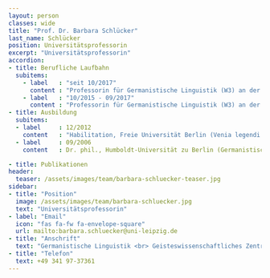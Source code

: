 ```yaml
---
layout: person
classes: wide
title: "Prof. Dr. Barbara Schlücker"
last_name: Schlücker
position: Universitätsprofessorin
excerpt: "Universitätsprofessorin"
accordion:
- title: Berufliche Laufbahn
  subitems:
    - label   : "seit 10/2017"
      content : "Professorin für Germanistische Linguistik (W3) an der Universität Leipzig"
    - label   : "10/2015 - 09/2017"
      content : "Professorin für Germanistische Linguistik (W3) an der Rheinischen Friedrich-Wilhelms-Universität Bonn"
- title: Ausbildung
  subitems:
  - label     : 12/2012
    content   : "Habilitation, Freie Universität Berlin (Venia legendi: Deutsche Sprachwissenschaft und Niederländische Sprachwissenschaft)"
  - label     : 09/2006
    content   : Dr. phil., Humboldt-Universität zu Berlin (Germanistische Linguistik)

- title: Publikationen
header:
  teaser: /assets/images/team/barbara-schluecker-teaser.jpg
sidebar:
- title: "Position"
  image: /assets/images/team/barbara-schluecker.jpg
  text: "Universitätsprofessorin"
- label: "Email"
  icon: "fas fa-fw fa-envelope-square"
  url: mailto:barbara.schluecker@uni-leipzig.de
- title: "Anschrift"
  text: "Germanistische Linguistik <br> Geisteswissenschaftliches Zentrum <br> Beethovenstraße 15, Raum 1408 <br> 04107 Leipzig"
- title: "Telefon" 
  text: +49 341 97-37361
---
```

